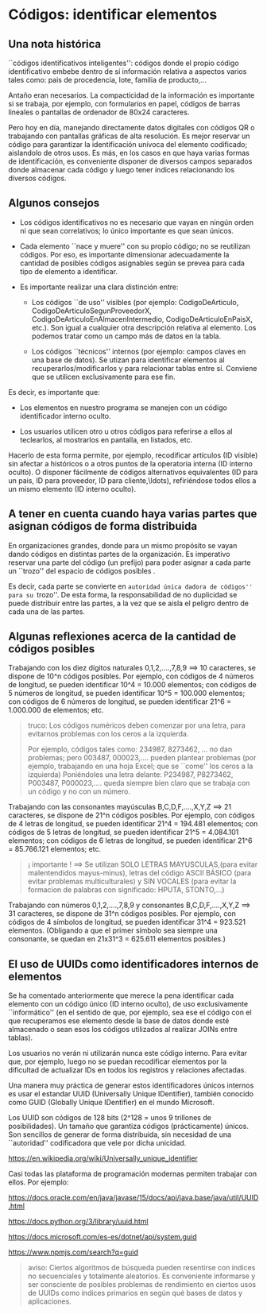 # Códigos: identificar elementos

## Una nota histórica

``códigos identificativos inteligentes'': códigos donde el propio código identificativo embebe dentro de sí información relativa a aspectos varios tales como: pais de procedencia, lote, familia de producto,...

Antaño eran necesarios.  La compacticidad de la información es importante si se trabaja, por ejemplo, con formularios en papel, códigos de barras lineales o pantallas de ordenador de 80x24 caracteres.

Pero hoy en día, manejando directamente datos digitales con códigos QR o trabajando con pantallas gráficas de alta resolución. Es mejor reservar un código para garantizar la identificación unívoca del elemento codificado; aislandolo de otros usos. Es más, en los casos en que haya varias formas de identificación, es conveniente disponer de diversos campos separados donde almacenar cada código y luego tener índices relacionando los diversos códigos.


## Algunos consejos

- Los códigos identificativos no es necesario que vayan en ningún orden ni que sean correlativos; lo único importante es que sean únicos.

- Cada elemento ``nace y muere'' con su propio código; no se reutilizan códigos. Por eso, es importante dimensionar adecuadamente la cantidad de posibles códigos asignables según se prevea para cada tipo de elemento a identificar.

- Es importante realizar una clara distinción entre:

  - Los códigos ``de uso'' visibles (por ejemplo: CodigoDeArticulo, CodigoDeArticuloSegunProveedorX, CodigoDeArticuloEnAlmacenIntermedio, CodigoDeArticuloEnPaisX, etc.). Son igual a cualquier otra descripción relativa al elemento. Los podemos tratar como un campo más de datos en la tabla.

  - Los códigos ``técnicos'' internos (por ejemplo: campos claves en una base de datos). Se utizan para identificar elementos al recuperarlos/modificarlos y para relacionar tablas entre sí. Conviene que se utilicen exclusivamente para ese fin.


Es decir, es importante que:

- Los elementos en nuestro programa se manejen con un código identificador interno oculto. 

- Los usuarios utilicen otro u otros códigos para referirse a ellos al teclearlos, al mostrarlos en pantalla, en listados, etc.

Hacerlo de esta forma permite, por ejemplo,  recodificar artículos (ID visible) sin afectar a históricos o a otros puntos de la operatoria interna (ID interno oculto). O disponer fácilmente de códigos alternativos equivalentes (ID para un pais, ID para proveedor, ID para cliente,\ldots), refiriéndose todos ellos a un mismo elemento (ID interno oculto).



## A tener en cuenta cuando haya varias partes que asignan códigos de forma distribuida

En organizaciones grandes, donde para un mismo propósito se vayan dando códigos en distintas partes de la organización. Es imperativo reservar una parte del código (un prefijo) para poder asignar a cada parte un ``trozo'' del espacio de códigos posibles .

Es decir, cada parte se convierte en ``autoridad única dadora de códigos'' para su ``trozo''. De esta forma, la responsabilidad de no duplicidad se puede distribuir entre las partes, a la vez que se aisla el peligro dentro de cada una de las partes. 


## Algunas reflexiones acerca de la cantidad de códigos posibles

Trabajando con los diez dígitos naturales 0,1,2,....,7,8,9 ==> 10 caracteres, se dispone de 10^n códigos posibles. Por ejemplo, con códigos de 4 números de longitud, se pueden identificar 10^4 = 10.000 elementos; con códigos de 5 números de longitud, se pueden identificar 10^5 = 100.000  elementos; con códigos de 6 números de longitud, se pueden identificar 21^6 = 1.000.000 de elementos; etc.

> truco: Los códigos numéricos deben comenzar por una letra, para evitarnos problemas con los ceros a la izquierda.
>
> Por ejemplo, códigos tales como:  234987, 8273462, ...  no dan problemas; pero 003487, 000023,.... pueden plantear problemas  (por ejemplo, trabajando en una hoja Excel; que se ``come'' los ceros a la izquierda) Poniéndoles una letra delante: P234987, P8273462, P003487, P000023,.... queda siempre bien claro que se trabaja con un código y no con un número.


Trabajando con las consonantes mayúsculas B,C,D,F,....,X,Y,Z ==> 21 caracteres, se dispone de 21^n códigos posibles. Por ejemplo, con códigos de 4 letras de longitud, se pueden identificar 21^4 = 194.481 elementos; con códigos de 5 letras de longitud, se pueden identificar 21^5 = 4.084.101 elementos; con códigos de 6 letras de longitud, se pueden identificar 21^6 = 85.766.121  elementos; etc.

> ¡ importante ! ==> Se utilizan SOLO LETRAS MAYUSCULAS,(para evitar malentendidos mayus-minus),  letras del código ASCII BÁSICO (para evitar problemas multiculturales) y SIN VOCALES (para evitar la formacion de palabras con significado: HPUTA, STONTO,...)


Trabajando con números 0,1,2,....,7,8,9 y consonantes B,C,D,F,....,X,Y,Z ==> 31 caracteres, se dispone de 31^n códigos posibles. Por ejemplo, con códigos de 4 símbolos de longitud, se pueden identificar 31^4 = 923.521  elementos. (Obligando a que el primer símbolo sea siempre una consonante, se quedan en 21x31^3 = 625.611 elementos posibles.)


## El uso de UUIDs como identificadores internos de elementos

Se ha comentado anteriormente que merece la pena identificar cada elemento con un código único (ID interno oculto),  de uso exclusivamente  ``informático'' (en el sentido de que, por ejemplo, sea ese el código con el que recuperamos ese elemento desde la base de datos donde esté almacenado o sean esos los códigos utilizados al realizar JOINs entre tablas).

Los usuarios no verán ni utilizarán nunca este código interno. Para evitar que, por ejemplo, luego no se puedan recodificar elementos por la dificultad de actualizar IDs en todos los registros y relaciones afectadas.

Una manera muy práctica de generar estos identificadores únicos internos es usar el estandar UUID (Universally Unique IDentifier), también conocido como GUID (Globally Unique IDentifier) en el mundo Microsoft. 

Los UUID son códigos de 128 bits (2^128 = unos 9 trillones de posibilidades). Un tamaño que garantiza códigos (prácticamente) únicos. Son sencillos de generar de forma distribuida, sin necesidad de una ``autoridad'' codificadora que vele por dicha unicidad.

https://en.wikipedia.org/wiki/Universally_unique_identifier

Casi todas las plataforma de programación modernas permiten trabajar con ellos. Por ejemplo:

https://docs.oracle.com/en/java/javase/15/docs/api/java.base/java/util/UUID.html

https://docs.python.org/3/library/uuid.html

https://docs.microsoft.com/es-es/dotnet/api/system.guid

https://www.npmjs.com/search?q=guid

> aviso: Ciertos algoritmos de búsqueda pueden resentirse con índices no secuenciales y totalmente aleatorios. Es conveniente informarse y ser consciente de posibles problemas de rendimiento en ciertos usos de UUIDs como índices primarios en según qué bases de datos y aplicaciones. 
